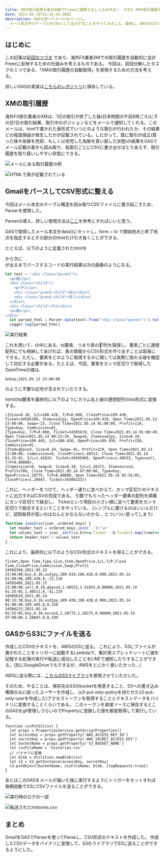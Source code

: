 ```yaml
---
title: XMの取引結果を毎日自動でFreeeに連携するしくみを作る！　その2 XMの取引履歴をメールから取得する。
date: 2021-05-16T15:25:42.900Z
description: GASを使ってメールをパースし、
  メール本文中のテーブルをCSVとして出力することをやってみました。最後に、AWSのS3のバケットにCSVファイルを送るのもやってます。
---
```

## はじめに

この記事は[前回のつづき](https://myblackcat913.com/2021-03-13-xm%E3%81%AE%E5%8F%96%E5%BC%95%E7%B5%90%E6%9E%9C%E3%82%92%E6%AF%8E%E6%97%A5%E8%87%AA%E5%8B%95%E3%81%A7freee%E3%81%AB%E9%80%A3%E6%90%BA%E3%81%99%E3%82%8B%E3%81%97%E3%81%8F%E3%81%BF%E3%82%92%E4%BD%9C%E3%82%8B%EF%BC%81%E3%80%80%E3%81%9D%E3%81%AE%EF%BC%91%E3%81%BE%E3%81%9A%E5%95%8F%E9%A1%8C%E3%82%92%E5%88%86%E8%A7%A3%E3%81%97%E3%81%A6%E8%80%83%E3%81%88%E3%82%8B%E3%80%82/)
であり、海外FX業者XMでの取引履歴を自動的に会計Freeeに反映するための仕組みを考えるものである。
今回は、前回分解したタスクの１つである、「XMの取引履歴の自動取得」を実現するための方法を考える。

詳しいGASの実装は[こちらのレポジトリ](https://github.com/kuroneko913/xmTradeReporter)に保存している。

## XMの取引履歴

海外FX取引業者のXMは、1日の取引が終了した後(日本時間の午前6時ごろ)にその日1日の取引結果、取引中のポジションなどをメールで通知してくれる。このメールは、htmlで書かれた表形式でいつどのような取引が行われたか、その結果どの程度損益が発生したかが記載されている。したがって、既に取引が成立(買った株や為替を売却、もしくは空売した為替を買い戻した状態)の結果をGASでメール記載の表から読み取り、各取引ごとにCSVに書き出せばとりあえず、取引履歴を取り扱いしやすい状態にできる。

![メールにある取引履歴の例](/images/uploaded/20210516-225645.png)

![HTMLで表が記載されている](/images/uploaded/20210516-225953.png)

## GmailをパースしてCSV形式に整える

今回はメール本文のテーブル構造を読み取りCSVファイルに書き起こすため、Parserを使用した。

Parserの導入、詳しい使用方法は[ここ](https://specially198.com/scraping-with-gas-using-parser-library/)を参考にすればいいと思う。

GASで取得したメール本文をdata()にセットし、form ~ to で開始地点と終了地点を指定するとその部分のhtmlだけ引き抜くことができる。

たとえば、以下のように定義されたhtmlを<div class="parent">から次に</div>が出るまでパースするコードの実行結果は次の画像のようになる。

```javascript
let text = '<div class="parent">\
  <p>親</p>\
  <div class="child">\
    <p>子1</p>\
    <div class="grand-child">孫1</div>\
    <div class="grand-child">孫２</div>\
  </div>\
  <div class="child">子2</div>\
  <p>親</p>\
</div>'
  let parsed_html = Parser.data(text).from('<div class="parent">').to('</div>').iterate()
  Logger.log(parsed_html)
```

![実行結果](/images/uploaded/20210516-232613.png)

これを用いて、<tr></tr>の中にある、td要素、つまり表の1列を取得し、要素ごとに連想配列にでも格納してあげれば、表の情報からCSV形式を作り出すことは容易にできる。ただし、要素をどのように取得するかに関しては実際に取れる値を確認して対応する必要がある。たとえば、今回、要素をカンマ区切りで取得したOpenTimeの値は、

```
&nbsp;2021.05.13 23:00:00
```

のように不要な記号が含まれていたりする。

htmlのtd要素を最終的に以下のようにカラム名と値の連想配列のlist形式に変換する。

```
[{Size=0.10, S/L=108.426, T/P=0.000, ClosePrice=109.430, Ticket=34505399, Item=usdjpy, OpenPrice=109.419, Open Time=2021.05.13 23:00:00, Swap=-23, Close Time=2021.05.14 01:00:00, Profit=110, Type=buy, Commission=0},
{Type=buy, T/P=0.000, Ticket=34505619, Close Time=2021.05.14 01:00:40, Open Time=2021.05.14 00:15:38, Swap=0, Item=usdjpy, Size=0.10, ClosePrice=109.445, S/L=108.430, OpenPrice=109.430, Profit=150, Commission=0},
{Item=gbpusd, Size=0.10, Swap=-41, Profit=219, Open Time=2021.05.13 23:00:00, Commission=0, ClosePrice=1.40513, Close Time=2021.05.14 01:25:01, S/L=1.41033, Ticket=34505405, OpenPrice=1.40533, Type=sell, T/P=0.00000}, 
{Commission=0, Swap=0, Size=0.10, S/L=1.20275, Item=eurusd, Profit=789, Close Time=2021.05.14 07:00:00, Type=buy, OpenPrice=1.20775, T/P=0.00000, Open Time=2021.05.14 02:55:05, ClosePrice=1.20847, Ticket=34506233}]
```

これに、ヘッダーをつけて、ヘッダー通りに並べかえて、カンマ区切りのテキストに出力すればCSVの完成である。
引数でもらったヘッダー要素の配列を順番にカンマ区切りで結合し、
Ticketという項目の小さい順に並べて要素をカンマ区切りで結合するということをやっている。
(シンプルに書けるのはいいんだけど、認知負荷が高いのはなんとかならないのかな... とついつい思ってしまう)

```javascript
function json2csv(json_,ordered_keys) {
  let header_text = ordered_keys.join(',')+'\n'
  let values_text = json_.sort((a,b)=>a.Ticket - b.Ticket).map((row)=> ordered_keys.map((key) => row[key]).join(',')).join('\n')
  return header_text + values_text
}
```

これにより、最終的に以下のようなCSV形式のテキストを得ることができる。

```
Ticket,Open Time,Type,Size,Item,OpenPrice,S/L,T/P,Close Time,ClosePrice,Commission,Swap,Profit
34505399,2021.05.13 23:00:00,buy,0.10,usdjpy,109.419,108.426,0.000,2021.05.14 01:00:00,109.430,0,-23,110
34505405,2021.05.13 23:00:00,sell,0.10,gbpusd,1.40533,1.41033,0.00000,2021.05.14 01:25:01,1.40513,0,-41,219
34505619,2021.05.14 00:15:38,buy,0.10,usdjpy,109.430,108.430,0.000,2021.05.14 01:00:40,109.445,0,0,150
34506233,2021.05.14 02:55:05,buy,0.10,eurusd,1.20775,1.20275,0.00000,2021.05.14 07:00:00,1.20847,0,0,789
```

## GASからS3にファイルを送る

作成したCSVのテキストを、AWSのS3に送る。
これにより、S3にファイルが置かれたことをトリガーに起動するLambdaで、集計用スプレッドシートに値を記録する処理の実行や転送に成功したことをLINEで通知したりすることができる。(別にGoogleDriveでもできるが、AWSをとにかく使いたかった...)

AWSに送る際には、[こちらのS3ライブラリ](https://engetc.com/projects/amazon-s3-api-binding-for-google-apps-script/)を使用させていただいた。

そのため、やることは、保存先のS3のbucketを用意すること、S3への書き込み権限のみに絞ったユーザーを作成し、(s3-put-only-policyを持たせたs3-put-only-userを作成した)アクセストークンを取得することとテキストデータをバイナリに変換することくらいである。
このトークンを直接ソースに保存するとこのGASをgit管理しづらいのでPropertyに登録した値を都度取得して実行している。

```
function csvPutS3(csv) {
  let props = PropertiesService.getScriptProperties()
  let accessKey = props.getProperty('AWS_ACCESS_KEY_ID')
  let secretKey = props.getProperty('AWS_SECRET_ACCESS_KEY')
  let bucketName = props.getProperty('S3_BUCKET_NAME')
  let csvFileName = 'histories.csv'
  // バイナリに変換
  let blob = Utilities.newBlob(csv)
  let s3 = S3.getInstance(accessKey, secretKey)
  s3.putObject(bucketName, csvFileName, blob, {logRequests:true})
}
```

あとはこのGASをメールが届いた後に実行するようにトリガーをセットすれば毎朝自動でS3にCSVファイルを送ることができる。

![実行時のログの一部](/images/uploaded/20210517-002231.png)

![転送されたhistories.csv](/images/uploaded/20210517-001903.png)

## まとめ

GmailをGASでParserを使ってParseし、CSV形式のテキストを作成した。
作成したCSVデータをバイナリに変換して、S3のライブラリでS3に送ることができるようにした。

